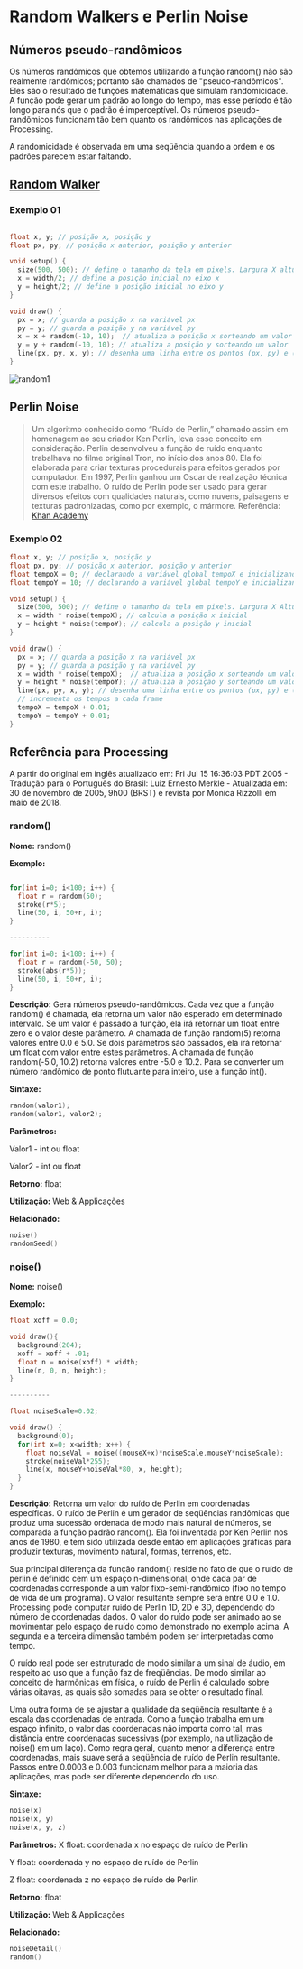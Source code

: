 # Random Walkers e Perlin Noise

## Números pseudo-randômicos 

Os números randômicos que obtemos utilizando a função random() não são realmente randômicos; portanto são chamados de "pseudo-randômicos". Eles são o resultado de funções matemáticas que simulam randomicidade. A função pode gerar um padrão ao longo do tempo, mas esse período é tão longo para nós que o padrão é imperceptível. Os números pseudo-randômicos funcionam tão bem quanto os randômicos nas aplicações de Processing. 

A randomicidade é observada em uma seqüência quando a ordem e os padrões parecem estar faltando.

## [Random Walker](https://github.com/arteprog/Processando-Processing/blob/master/natureza-do-codigo/introducao.md)

### Exemplo 01

```pde

float x, y; // posição x, posição y
float px, py; // posição x anterior, posição y anterior

void setup() {
  size(500, 500); // define o tamanho da tela em pixels. Largura X altura
  x = width/2; // define a posição inicial no eixo x
  y = height/2; // define a posição inicial no eixo y
}

void draw() {
  px = x; // guarda a posição x na variável px
  py = y; // guarda a posição y na variável py
  x = x + random(-10, 10);  // atualiza a posição x sorteando um valor
  y = y + random(-10, 10); // atualiza a posição y sorteando um valor
  line(px, py, x, y); // desenha uma linha entre os pontos (px, py) e (x, y)
}
```

![random1](https://github.com/arteprog/quatro-encontros/blob/master/assets/random1.jpg?raw=true)

## Perlin Noise

>Um algoritmo conhecido como “Ruído de Perlin,” chamado assim em homenagem ao seu criador Ken Perlin, leva esse conceito em consideração. Perlin desenvolveu a função de ruído enquanto trabalhava no filme original Tron, no início dos anos 80. Ela foi elaborada para criar texturas procedurais para efeitos gerados por computador. Em 1997, Perlin ganhou um Oscar de realização técnica com este trabalho. O ruído de Perlin pode ser usado para gerar diversos efeitos com qualidades naturais, como nuvens, paisagens e texturas padronizadas, como por exemplo, o mármore. Referência: [Khan Academy](https://pt.khanacademy.org/computing/computer-programming/programming-natural-simulations/programming-noise/a/perlin-noise)

### Exemplo 02

```pde
float x, y; // posição x, posição y
float px, py; // posição x anterior, posição y anterior
float tempoX = 0; // declarando a variável global tempoX e inicializando com 0
float tempoY = 10; // declarando a variável global tempoY e inicializando com 10

void setup() {
  size(500, 500); // define o tamanho da tela em pixels. Largura X Altura
  x = width * noise(tempoX); // calcula a posição x inicial
  y = height * noise(tempoY); // calcula a posição y inicial
}

void draw() {
  px = x; // guarda a posição x na variável px
  py = y; // guarda a posição y na variável py
  x = width * noise(tempoX);  // atualiza a posição x sorteando um valor
  y = height * noise(tempoY); // atualiza a posição y sorteando um valor
  line(px, py, x, y); // desenha uma linha entre os pontos (px, py) e (x, y)
  // incrementa os tempos a cada frame
  tempoX = tempoX + 0.01;
  tempoY = tempoY + 0.01;
}
```

## Referência para Processing
A partir do original em inglês atualizado em: Fri Jul 15 16:36:03 PDT 2005 - Tradução para o Português do Brasil: Luiz Ernesto Merkle - Atualizada em: 30 de novembro de 2005, 9h00 (BRST) e revista por Monica Rizzolli em maio de 2018.


### random()

**Nome:** random()

**Exemplo:**
```pde 

for(int i=0; i<100; i++) {
  float r = random(50);
  stroke(r*5);
  line(50, i, 50+r, i);
}

----------

for(int i=0; i<100; i++) {
  float r = random(-50, 50);
  stroke(abs(r*5));
  line(50, i, 50+r, i);
}
```

**Descrição:** Gera números pseudo-randômicos. Cada vez que a função random() é chamada, ela retorna um valor não esperado em determinado intervalo. Se um valor é passado a função, ela irá retornar um float entre zero e o valor deste parâmetro. A chamada de função  random(5) retorna valores entre 0.0 e 5.0. Se dois parâmetros são passados, ela irá retornar um float com valor entre estes parâmetros. A chamada de função random(-5.0, 10.2)  retorna valores entre -5.0 e 10.2. Para se converter um número randômico de ponto flutuante para inteiro, use a função int().

**Sintaxe:** 
```pde 
random(valor1);
random(valor1, valor2);
```

**Parâmetros:**

Valor1 - int ou float

Valor2 - int ou float

**Retorno:** float

**Utilização:** Web & Applicações

**Relacionado:** 
```pde
noise()
randomSeed()
```

### noise()

**Nome:** noise()

**Exemplo:**
```pde
float xoff = 0.0;

void draw(){
  background(204);
  xoff = xoff + .01;
  float n = noise(xoff) * width;
  line(n, 0, n, height);
}

----------

float noiseScale=0.02;

void draw() {
  background(0);
  for(int x=0; x<width; x++) {
    float noiseVal = noise((mouseX+x)*noiseScale,mouseY*noiseScale);
    stroke(noiseVal*255);
    line(x, mouseY+noiseVal*80, x, height);
  }
}
```

**Descrição:** Retorna um valor do ruído de Perlin em coordenadas específicas. O ruído de Perlin é um gerador de seqüências randômicas que produz uma sucessão ordenada de modo mais natural de números, se comparada a função padrão random().  Ela foi inventada por Ken Perlin nos anos de 1980, e tem sido utilizada desde então em aplicações gráficas para produzir texturas, movimento natural, formas, terrenos, etc. 

Sua principal diferença da função random() reside no fato de que o ruído de perlin é definido cem um espaço n-dimensional, onde cada par de coordenadas corresponde a um valor fixo-semi-randômico (fixo no tempo de vida de um programa). O valor resultante sempre será entre 0.0 e 1.0. Processing pode computar ruido de Perlin 1D, 2D e 3D, dependendo do número de coordenadas dados. O valor do ruído pode ser animado ao se movimentar pelo espaço de ruído como demonstrado no exemplo acima. A segunda e a terceira dimensão também podem ser interpretadas como tempo. 

O ruído real pode ser estruturado de modo similar a um sinal de áudio, em respeito ao uso que a função faz de freqüências. De modo similar ao conceito de harmônicas em física, o ruído de Perlin é calculado sobre várias oitavas, as quais são somadas para se obter o resultado final. 

Uma outra forma de se ajustar a qualidade da seqüência resultante  é a escala das coordenadas de entrada. Como a função trabalha em um espaço infinito, o valor das coordenadas não importa como tal, mas distância entre coordenadas sucessivas (por exemplo, na utilização de noise() em um laço). Como regra geral, quanto menor a diferença entre coordenadas, mais suave será a seqüência de ruído de Perlin resultante. Passos entre 0.0003 e 0.003 funcionam melhor para a maioria das aplicações, mas pode ser diferente dependendo do uso.

**Sintaxe:** 
```pde
noise(x)
noise(x, y)
noise(x, y, z)
```

**Parâmetros:**
X float: coordenada x no espaço de ruído de Perlin

Y float: coordenada y no espaço de ruído de Perlin

Z float: coordenada z no espaço de ruído de Perlin

**Retorno:** float

**Utilização:** Web & Applicações

**Relacionado:** 
```pde
noiseDetail()
random()
```
